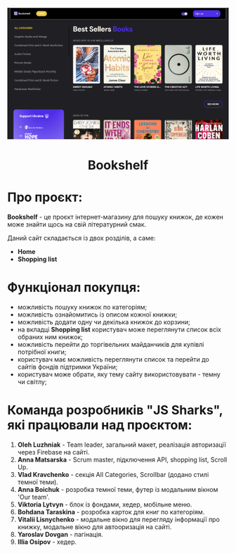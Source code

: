 ![Alt-main page](/assets/main.png)

<h1 align="center">Bookshelf</h1>
<p align="center">
</p>

# Про проєкт:

**Bookshelf** - це проєкт інтернет-магазину для пошуку книжок, де кожен може
знайти щось на свій літературний смак.

Даний сайт складається із двох розділів, а саме:

- **Home**
- **Shopping list**

# Функціонал покупця:

- можливість пошуку книжок по категоріям;
- можливість ознайомитись із описом кожної книжки;
- можливість додати одну чи декілька книжок до корзини;
- на вкладці **Shopping list** користувач може переглянути список всіх обраних
  ним книжок;
- можливість перейти до торгівельних майданчиків для купівлі потрібної книги;
- користувач має можливість переглянути список та перейти до сайтів фондів
  підтримки України;
- користувач може обрати, яку тему сайту використовувати - темну чи світлу;

# Команда розробників "JS Sharks", які працювали над проєктом:

1. **Oleh Luzhniak** - Team leader, загальний макет, реалізація авторизації
   через Firebase на сайті.
2. **Anna Matsarska** - Scrum master, підключення API, shopping list, Scroll Up.
3. **Vlad Kravchenko** - секція All Categories, Scrollbar (додано стилі темної
   теми).
4. **Anna Boichuk** - розробка темної теми, футер із модальним вікном 'Our
   team'.
5. **Viktoria Lytvyn** - блок із фондами, хедер, мобільне меню.
6. **Bohdana Taraskina** - розробка карток для книг по категоріям.
7. **Vitalii Lisnychenko** - модальне вікно для перегляду інформації про книжку,
   модальне вікно для автооризація на сайті.
8. **Yaroslav Dovgan** - пагінація.
9. **Illia Osipov** - хедер.
